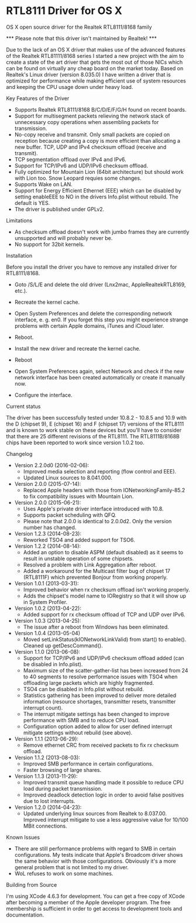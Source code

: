 RTL8111 Driver for OS X
=======================

OS X open source driver for the Realtek RTL8111/8168 family

*** Please note that this driver isn't maintained by Realtek! ***

Due to the lack of an OS X driver that makes use of the advanced features of the Realtek RTL81111/8168 series I started a new project with the aim to create a state of the art driver that gets the most out of those NICs which can be found on virtually any cheap board on the market today. Based on Realtek's Linux driver (version 8.035.0) I have written a driver that is optimized for performance while making efficient use of system resources and keeping the CPU usage down under heavy load.

Key Features of the Driver
- Supports Realtek RTL8111/8168 B/C/D/E/F/G/H found on recent boards.
- Support for multisegment packets relieving the network stack of unnecessary copy operations when assembling packets for transmission.
- No-copy receive and transmit. Only small packets are copied on reception because creating a copy is more efficient than allocating a new buffer.
TCP, UDP and IPv4 checksum offload (receive and transmit).
- TCP segmentation offload over IPv4 and IPv6.
- Support for TCP/IPv6 and UDP/IPv6 checksum offload.
- Fully optimized for Mountain Lion (64bit architecture) but should work with Lion too. Snow Leopard requies some changes.
- Supports Wake on LAN.
- Support for Energy Efficient Ethernet (EEE) which can be disabled by setting enableEEE to NO in the drivers Info.plist without rebuild. The default is YES.
- The driver is published under GPLv2.

Limitations
- As checksum offload doesn't work with jumbo frames they are currently unsupported and will probably never be.
- No support for 32bit kernels.

Installation

Before you install the driver you have to remove any installed driver for RTL8111/8168.

- Goto /S/L/E and delete the old driver (Lnx2mac, AppleRealtekRTL8169, etc.).
    
- Recreate the kernel cache.
    
- Open System Preferences and delete the corresponding network interface, e. g. en0. If you forget this step you might experience strange problems with certain Apple domains, iTunes and iCloud later.
    
- Reboot.
    
- Install the new driver and recreate the kernel cache.
    
- Reboot
    
- Open System Preferences again, select Network and check if the new network interface has been created automatically or create it manually now.
    
- Configure the interface.

Current status

The driver has been successfully tested under 10.8.2 - 10.8.5 and 10.9 with the D (chipset 9), E (chipset 16) and F (chipset 17) versions of the RTL8111 and is known to work stable on these devices but you'll have to consider that there are 25 different revisions of the RTL8111. The RTL8111B/8168B chips have been reported to work since version 1.0.2 too.

Changelog

- Version 2.2.0d0 (2016-02-06):
    - Improved media selection and reporting (flow control and EEE).
    - Updated Linux sources to 8.041.000.
- Version 2.0.0 (2015-07-14):
    - Replaced Apple headers with those from IONetworkingFamily-85.2 to fix compatibility issues with Mountain Lion.
- Version 2.0.0 (2015-06-21):
    - Uses Apple's private driver interface introduced with 10.8.
    - Supports packet scheduling with QFQ.
    - Please note that 2.0.0 is identical to 2.0.0d2. Only the version number has changed.
- Version 1.2.3 (2014-08-23):
    - Reworked TSO4 and added support for TSO6.
- Version 1.2.2 (2014-08-14):
    - Added an option to disable ASPM (default disabled) as it seems to result in unstable operation of some chipsets.
    - Resolved a problem with Link Aggregation after reboot.
    - Added a workaround for the Multicast filter bug of chipset 17 (RTL8111F) which prevented Bonjour from working properly.
- Version 1.0.1 (2013-03-31):
    - Improved behavior when rx checksum offload isn't working properly.
    - Adds the chipset's model name to IORegistry so that it will show up in System Profiler.
- Version 1.0.2 (2013-04-22):
    - Added support for rx checksum offload of TCP and UDP over IPv6.
- Version 1.0.3 (2013-04-25):
    - The issue after a reboot from Windows has been eliminated.
- Version 1.0.4 (2013-05-04)
    - Moved setLinkStatus(kIONetworkLinkValid) from start() to enable(). Cleaned up getDescCommand().
- Version 1.1.0 (2013-06-08):
    - Support for TCP/IPv6 and UDP/IPv6 checksum offload added (can be disabled in Info.plist).
    - Maximum size of the scatter-gather-list has been increased from 24 to 40 segments to resolve performance issues with TSO4 when offloading large packets which are highly fragmented.
    - TSO4 can be disabled in Info.plist without rebuild.
    - Statistics gathering has been improved to deliver more detailed information (resource shortages, transmitter resets, transmitter interrupt count).
    - The interrupt mitigate settings has been changed to improve performance with SMB and to reduce CPU load.
    - Configuration option added to allow for user defined interrupt mitigate settings without rebuild (see above).
- Version 1.1.1 (2013-06-29):
    - Remove ethernet CRC from received packets to fix rx checksum offload.
- Version 1.1.2 (2013-08-03):
    - Improved SMB performance in certain configurations.
    - Faster browsing of large shares.
- Version 1.1.3 (2013-11-29):
    - Improved transmit queue handling made it possible to reduce CPU load during packet transmission.
    - Improved deadlock detection logic in order to avoid false positives due to lost interrupts.
- Version 1.2.0 (2014-04-23):
    - Updated underlying linux sources from Realtek to 8.037.00. Improved interrupt mitigate to use a less aggressive value for 10/100 MBit connections.

Known Issues
- There are still performance problems with regard to SMB in certain configurations. My tests indicate that Apple's Broadcom driver shows the same behavior with those configurations. Obviously it's a more general problem that is not limited to my driver.
- WoL refuses to work on some machines.

Building from Source

I'm using XCode 4.6.3 for development. You can get a free copy of XCode after becoming a member of the Apple developer program. The free membership is sufficient in order to get access to development tools and documentation.
